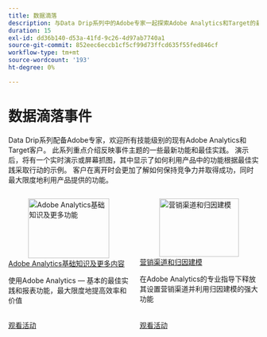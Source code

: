 ```yaml
---
title: 数据滴落
description: 与Data Drip系列中的Adobe专家一起探索Adobe Analytics和Target的最新功能和最佳实践，并通过实时演示确保客户最大程度地发挥产品潜力并保持竞争力。
duration: 15
exl-id: dd36b140-d53a-41fd-9c26-4d97ab7740a1
source-git-commit: 852eec6eccb1cf5cf99d73ffcd635f55fed846cf
workflow-type: tm+mt
source-wordcount: '193'
ht-degree: 0%

---
```


# 数据滴落事件

Data Drip系列配备Adobe专家，欢迎所有技能级别的现有Adobe Analytics和Target客户。 此系列重点介绍反映事件主题的一些最新功能和最佳实践。 演示后，将有一个实时演示或屏幕抓图，其中显示了如何利用产品中的功能根据最佳实践采取行动的示例。 客户在离开时会更加了解如何保持竞争力并取得成功，同时最大限度地利用产品提供的功能。

<!-- CARDS

{cta  = Watch event}

* 2025/adobe-analytics-basics-beyond.md
* 2025/marketing-channel-attribution-modeling.md

-->
<!-- START CARDS HTML - DO NOT MODIFY BY HAND -->
<div class="columns">
    <div class="column is-half-tablet is-half-desktop is-one-third-widescreen" aria-label="Adobe Analytics Basics and Beyond">
        <div class="card" style="height: 100%; display: flex; flex-direction: column; height: 100%;">
            <div class="card-image">
                <figure class="image x-is-16by9">
                    <a href="2025/adobe-analytics-basics-beyond.md" title="Adobe Analytics基础知识及更多功能" target="_blank" rel="referrer">
                        <img class="is-bordered-r-small" src="https://video.tv.adobe.com/v/3443028/?format=jpeg&nocache=1737763602579" alt="Adobe Analytics基础知识及更多功能"
                             style="width: 100%; aspect-ratio: 16 / 9; object-fit: cover; overflow: hidden; display: block; margin: auto;">
                    </a>
                </figure>
            </div>
            <div class="card-content is-padded-small" style="display: flex; flex-direction: column; flex-grow: 1; justify-content: space-between;">
                <div class="top-card-content">
                    <p class="headline is-size-6 has-text-weight-bold">
                        <a href="2025/adobe-analytics-basics-beyond.md" target="_blank" rel="referrer" title="Adobe Analytics基础知识及更多功能">Adobe Analytics基础知识及更多内容</a>
                    </p>
                    <p class="is-size-6">使用Adobe Analytics — 基本的最佳实践和报表功能，最大限度地提高效率和价值</p>
                </div>
                <a href="2025/adobe-analytics-basics-beyond.md" target="_blank" rel="referrer" class="spectrum-Button spectrum-Button--outline spectrum-Button--primary spectrum-Button--sizeM" style="align-self: flex-start; margin-top: 1rem;">
                    <span class="spectrum-Button-label has-no-wrap has-text-weight-bold">观看活动</span>
                </a>
            </div>
        </div>
    </div>
    <div class="column is-half-tablet is-half-desktop is-one-third-widescreen" aria-label="Marketing Channels & Attribution Modeling">
        <div class="card" style="height: 100%; display: flex; flex-direction: column; height: 100%;">
            <div class="card-image">
                <figure class="image x-is-16by9">
                    <a href="2025/marketing-channel-attribution-modeling.md" title="营销渠道和归因建模" target="_blank" rel="referrer">
                        <img class="is-bordered-r-small" src="https://video.tv.adobe.com/v/3443020/?format=jpeg&nocache=1737763602565" alt="营销渠道和归因建模"
                             style="width: 100%; aspect-ratio: 16 / 9; object-fit: cover; overflow: hidden; display: block; margin: auto;">
                    </a>
                </figure>
            </div>
            <div class="card-content is-padded-small" style="display: flex; flex-direction: column; flex-grow: 1; justify-content: space-between;">
                <div class="top-card-content">
                    <p class="headline is-size-6 has-text-weight-bold">
                        <a href="2025/marketing-channel-attribution-modeling.md" target="_blank" rel="referrer" title="营销渠道和归因建模">营销渠道和归因建模</a>
                    </p>
                    <p class="is-size-6">在Adobe Analytics的专业指导下释放其设置营销渠道并利用归因建模的强大功能</p>
                </div>
                <a href="2025/marketing-channel-attribution-modeling.md" target="_blank" rel="referrer" class="spectrum-Button spectrum-Button--outline spectrum-Button--primary spectrum-Button--sizeM" style="align-self: flex-start; margin-top: 1rem;">
                    <span class="spectrum-Button-label has-no-wrap has-text-weight-bold">观看活动</span>
                </a>
            </div>
        </div>
    </div>
</div>
<!-- END CARDS HTML - DO NOT MODIFY BY HAND -->

